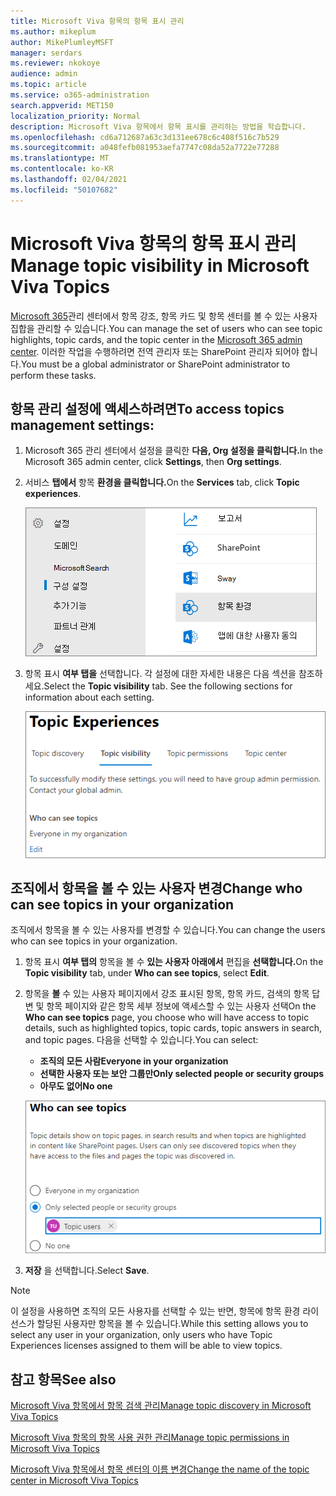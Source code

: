 ```yaml
---
title: Microsoft Viva 항목의 항목 표시 관리
ms.author: mikeplum
author: MikePlumleyMSFT
manager: serdars
ms.reviewer: nkokoye
audience: admin
ms.topic: article
ms.service: o365-administration
search.appverid: MET150
localization_priority: Normal
description: Microsoft Viva 항목에서 항목 표시를 관리하는 방법을 학습합니다.
ms.openlocfilehash: cd6a712687a63c3d131ee678c6c408f516c7b529
ms.sourcegitcommit: a048fefb081953aefa7747c08da52a7722e77288
ms.translationtype: MT
ms.contentlocale: ko-KR
ms.lasthandoff: 02/04/2021
ms.locfileid: "50107682"
---
```

# <a name="manage-topic-visibility-in-microsoft-viva-topics"></a><span data-ttu-id="f4407-103">Microsoft Viva 항목의 항목 표시 관리</span><span class="sxs-lookup"><span data-stu-id="f4407-103">Manage topic visibility in Microsoft Viva Topics</span></span>

<span data-ttu-id="f4407-104">[Microsoft 365](https://admin.microsoft.com)관리 센터에서 항목 강조, 항목 카드 및 항목 센터를 볼 수 있는 사용자 집합을 관리할 수 있습니다.</span><span class="sxs-lookup"><span data-stu-id="f4407-104">You can manage the set of users who can see topic highlights, topic cards, and the topic center in the [Microsoft 365 admin center](https://admin.microsoft.com).</span></span> <span data-ttu-id="f4407-105">이러한 작업을 수행하려면 전역 관리자 또는 SharePoint 관리자 되어야 합니다.</span><span class="sxs-lookup"><span data-stu-id="f4407-105">You must be a global administrator or SharePoint administrator to perform these tasks.</span></span>

## <a name="to-access-topics-management-settings"></a><span data-ttu-id="f4407-106">항목 관리 설정에 액세스하려면</span><span class="sxs-lookup"><span data-stu-id="f4407-106">To access topics management settings:</span></span>

1. <span data-ttu-id="f4407-107">Microsoft 365 관리 센터에서 설정을 클릭한 **다음, Org 설정을 클릭합니다.**</span><span class="sxs-lookup"><span data-stu-id="f4407-107">In the Microsoft 365 admin center, click **Settings**, then **Org settings**.</span></span>
2. <span data-ttu-id="f4407-108">서비스 **탭에서** 항목 **환경을 클릭합니다.**</span><span class="sxs-lookup"><span data-stu-id="f4407-108">On the **Services** tab, click **Topic experiences**.</span></span>

    ![지식에 사람 연결](../media/admin-org-knowledge-options-completed.png) 

3. <span data-ttu-id="f4407-110">항목 표시 **여부 탭을** 선택합니다. 각 설정에 대한 자세한 내용은 다음 섹션을 참조하세요.</span><span class="sxs-lookup"><span data-stu-id="f4407-110">Select the **Topic visibility** tab. See the following sections for information about each setting.</span></span>

    ![knowledge-network-settings](../media/knowledge-network-settings-topic-visibility.png) 

##  <a name="change-who-can-see-topics-in-your-organization"></a><span data-ttu-id="f4407-112">조직에서 항목을 볼 수 있는 사용자 변경</span><span class="sxs-lookup"><span data-stu-id="f4407-112">Change who can see topics in your organization</span></span>

<span data-ttu-id="f4407-113">조직에서 항목을 볼 수 있는 사용자를 변경할 수 있습니다.</span><span class="sxs-lookup"><span data-stu-id="f4407-113">You can change the users who can see topics in your organization.</span></span>

1. <span data-ttu-id="f4407-114">항목 표시 **여부 탭의** 항목을 볼 수 **있는 사용자 아래에서** 편집을 **선택합니다.**</span><span class="sxs-lookup"><span data-stu-id="f4407-114">On the **Topic visibility** tab, under **Who can see topics**, select **Edit**.</span></span>
2. <span data-ttu-id="f4407-115">항목을 **볼** 수 있는 사용자 페이지에서 강조 표시된 항목, 항목 카드, 검색의 항목 답변 및 항목 페이지와 같은 항목 세부 정보에 액세스할 수 있는 사용자 선택</span><span class="sxs-lookup"><span data-stu-id="f4407-115">On the **Who can see topics** page, you choose who will have access to topic details, such as highlighted topics, topic cards, topic answers in search, and topic pages.</span></span> <span data-ttu-id="f4407-116">다음을 선택할 수 있습니다.</span><span class="sxs-lookup"><span data-stu-id="f4407-116">You can select:</span></span>
    - <span data-ttu-id="f4407-117">**조직의 모든 사람**</span><span class="sxs-lookup"><span data-stu-id="f4407-117">**Everyone in your organization**</span></span>
    - <span data-ttu-id="f4407-118">**선택한 사용자 또는 보안 그룹만**</span><span class="sxs-lookup"><span data-stu-id="f4407-118">**Only selected people or security groups**</span></span>
    - <span data-ttu-id="f4407-119">**아무도 없어**</span><span class="sxs-lookup"><span data-stu-id="f4407-119">**No one**</span></span>

    ![항목을 볼 수 있는 사용자](../media/k-manage-who-can-see-topics.png) 

3. <span data-ttu-id="f4407-121">**저장** 을 선택합니다.</span><span class="sxs-lookup"><span data-stu-id="f4407-121">Select **Save**.</span></span>  
 
> [!Note] 
> <span data-ttu-id="f4407-122">이 설정을 사용하면 조직의 모든 사용자를 선택할 수 있는 반면, 항목에 항목 환경 라이선스가 할당된 사용자만 항목을 볼 수 있습니다.</span><span class="sxs-lookup"><span data-stu-id="f4407-122">While this setting allows you to select any user in your organization, only users who have Topic Experiences licenses assigned to them will be able to view topics.</span></span>

## <a name="see-also"></a><span data-ttu-id="f4407-123">참고 항목</span><span class="sxs-lookup"><span data-stu-id="f4407-123">See also</span></span>

[<span data-ttu-id="f4407-124">Microsoft Viva 항목에서 항목 검색 관리</span><span class="sxs-lookup"><span data-stu-id="f4407-124">Manage topic discovery in Microsoft Viva Topics</span></span>](topic-experiences-discovery.md)

[<span data-ttu-id="f4407-125">Microsoft Viva 항목의 항목 사용 권한 관리</span><span class="sxs-lookup"><span data-stu-id="f4407-125">Manage topic permissions in Microsoft Viva Topics</span></span>](topic-experiences-user-permissions.md)

[<span data-ttu-id="f4407-126">Microsoft Viva 항목에서 항목 센터의 이름 변경</span><span class="sxs-lookup"><span data-stu-id="f4407-126">Change the name of the topic center in Microsoft Viva Topics</span></span>](topic-experiences-administration.md)

